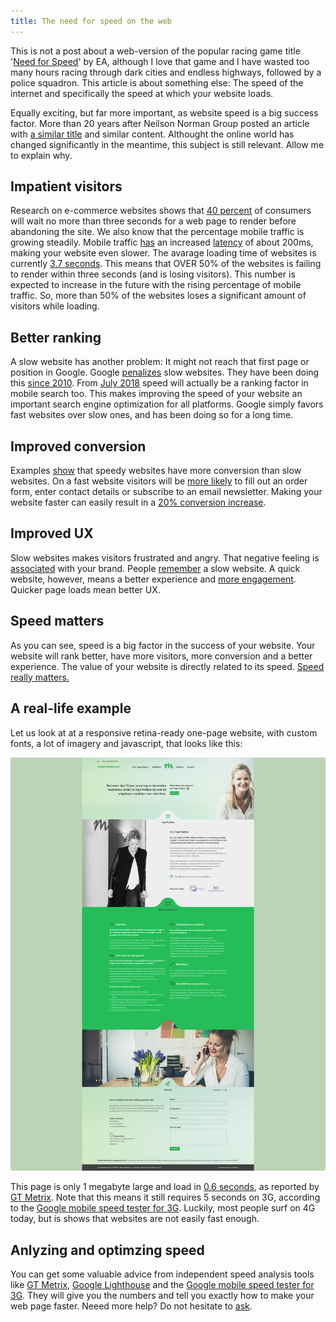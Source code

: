 ```yaml
---
title: The need for speed on the web
---
```


This is not a post about a web-version of the popular racing game title '[Need for Speed](https://en.wikipedia.org/wiki/Need_for_Speed)' by EA, although I love that game and I have wasted too many hours racing through dark cities and endless highways, followed by a police squadron. This article is about something else: The speed of the internet and specifically the speed at which your website loads.

Equally exciting, but far more important, as website speed is a big success factor. More than 20 years after Neilson Norman Group posted an article with [a similar title](https://www.nngroup.com/articles/the-need-for-speed/) and similar content. Althought the online world has changed significantly in the meantime, this subject is still relevant. Allow me to explain why.

## Impatient visitors

Research on e-commerce websites shows that [40 percent](https://blog.kissmetrics.com/seo-for-ecommerce-websites/) of consumers will wait no more than three seconds for a web page to render before abandoning the site. We also know that the percentage mobile traffic is growing steadily. Mobile traffic [has](https://phabricator.wikimedia.org/phame/live/7/post/83/measuring_wikipedia_page_load_times/) an increased [latency](https://www.techopedia.com/definition/8553/network-latency) of about 200ms, making your website even slower. The avarage loading time of websites is currently [3.7 seconds](https://research.hubspot.com/reports/does-your-website-make-the-grade). This means that OVER 50% of the websites is failing to render within three seconds (and is losing visitors). This number is expected to increase in the future with the rising percentage of mobile traffic. So, more than 50% of the websites loses a significant amount of visitors while loading.

## Better ranking

A slow website has another problem: It might not reach that first page or position in Google. Google [penalizes](https://yoast.com/site-speed-tools-suggestions/) slow websites. They have been doing this [since 2010](https://searchengineland.com/google-says-page-speed-ranking-factor-use-mobile-page-speed-mobile-sites-upcoming-months-250874). From [July 2018](https://searchengineland.com/google-speed-update-page-speed-will-become-ranking-factor-mobile-search-289904) speed will actually be a ranking factor in mobile search too. This makes improving the speed of your website an important search engine optimization for all platforms. Google simply favors fast websites over slow ones, and has been doing so for a long time.

## Improved conversion

Examples [show](https://blog.hubspot.com/marketing/page-load-time-conversion-rates) that speedy websites have more conversion than slow websites. On a fast website visitors will be [more likely](https://blog.radware.com/applicationdelivery/wpo/2014/04/web-page-speed-affect-conversions-infographic/) to fill out an order form, enter contact details or subscribe to an email newsletter. Making your website faster can easily result in a [20% conversion increase](http://www.webperformancetoday.com/2010/07/01/the-best-graphs-of-velocity/).

## Improved UX

Slow websites makes visitors frustrated and angry. That negative feeling is [associated](https://velocitize.com/2017/03/27/how-site-speed-impacts-your-seo-and-ux/) with your brand. People [remember](https://www.nngroup.com/articles/website-response-times/) a slow website. A quick website, however, means a better experience and [more engagement](https://www.nngroup.com/articles/website-response-times/). Quicker page loads mean better UX.

## Speed matters

As you can see, speed is a big factor in the success of your website. Your website will rank better, have more visitors, more conversion and a better experience. The value of your website is directly related to its speed. [Speed really matters.](https://www.youtube.com/watch/OlbJKOWEPEM)

## A real-life example

Let us look at at a responsive retina-ready one-page website, with custom fonts, a lot of imagery and javascript, that looks like this:

![](/uploads/speedexample.jpg)

This page is only 1 megabyte large and load in [0.6 seconds](https://gtmetrix.com/reports/pink-fjord.cloudvent.net/trXljyaE), as reported by [GT Metrix](https://gtmetrix.com/). Note that this means it still requires 5 seconds on 3G, according to the [Google mobile speed tester for 3G](https://testmysite.withgoogle.com/intl/gb-int). Luckily, most people surf on 4G today, but is shows that websites are not easily fast enough.

## Anlyzing and optimzing speed

You can get some valuable advice from independent speed analysis tools like [GT Metrix](https://gtmetrix.com/), [Google Lighthouse](https://developers.google.com/web/tools/lighthouse/) and the [Google mobile speed tester for 3G](https://testmysite.withgoogle.com/intl/gb-int). They will give you the numbers and tell you exactly how to make your web page faster. Neeed more help? Do not hesitate to [ask](/contact).
